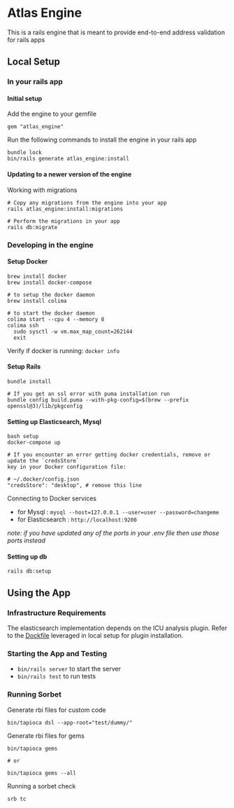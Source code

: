 # Atlas Engine

This is a rails engine that is meant to provide end-to-end address validation for rails apps

## Local Setup

### In your rails app

#### Initial setup
Add the engine to your gemfile
```
gem "atlas_engine"
```

Run the following commands to install the engine in your rails app

```
bundle lock
bin/rails generate atlas_engine:install
```

#### Updating to a newer version of the engine

Working with migrations
```
# Copy any migrations from the engine into your app
rails atlas_engine:install:migrations

# Perform the migrations in your app
rails db:migrate
```

### Developing in the engine

#### Setup Docker

```
brew install docker
brew install docker-compose

# to setup the docker daemon
brew install colima

# to start the docker daemon
colima start --cpu 4 --memory 8
colima ssh
  sudo sysctl -w vm.max_map_count=262144
  exit

```

Verify if docker is running: `docker info`

#### Setup Rails

```
bundle install

# If you get an ssl error with puma installation run
bundle config build.puma --with-pkg-config=$(brew --prefix openssl@3)/lib/pkgconfig
```

#### Setting up Elasticsearch, Mysql

```
bash setup
docker-compose up

# If you encounter an error getting docker credentials, remove or update the `credsStore`
key in your Docker configuration file:

# ~/.docker/config.json
"credsStore": "desktop", # remove this line
```

Connecting to Docker services
  * for Mysql : `mysql --host=127.0.0.1 --user=user --password=changeme`
  * for Elasticsearch : `http://localhost:9200`

  _note: if you have updated any of the ports in your .env file then use those ports instead_


#### Setting up db
```
rails db:setup
```

## Using the App

### Infrastructure Requirements
The elasticsearch implementation depends on the ICU analysis plugin. Refer to the [Dockfile](./Dockfile) leveraged in local setup for plugin installation.

### Starting the App and Testing
  * `bin/rails server` to start the server
  * `bin/rails test` to run tests

### Running Sorbet

Generate rbi files for custom code
```
bin/tapioca dsl --app-root="test/dummy/"
```

Generate rbi files for gems
```
bin/tapioca gems

# or

bin/tapioca gems --all
```

Running a sorbet check
```
srb tc
```
